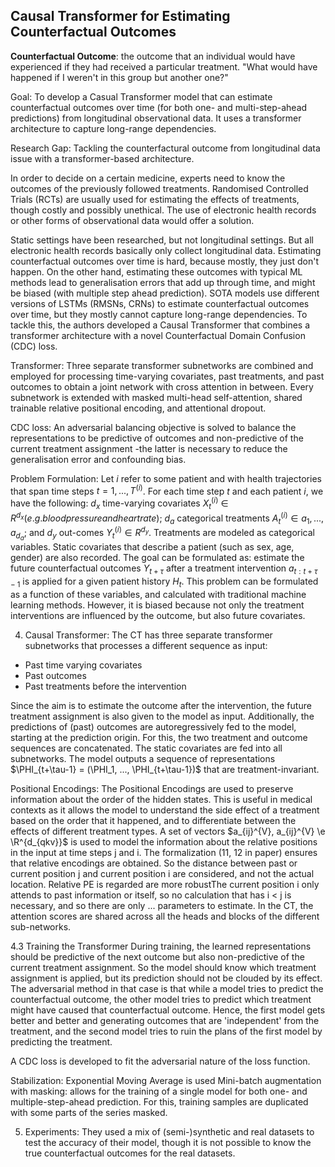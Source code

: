 Causal Transformer for Estimating Counterfactual Outcomes 
-----------------------------
**Counterfactual Outcome**: the outcome that an individual would have experienced if they had received a particular treatment.
"What would have happened if I weren't in this group but another one?"

Goal: To develop a Casual Transformer model that can estimate counterfactual outcomes over time (for both one- and multi-step-ahead predictions) from longitudinal observational data. It uses a transformer architecture to capture long-range dependencies.

Research Gap: Tackling the counterfactural outcome from longitudinal data issue with a transformer-based architecture.

In order to decide on a certain medicine, experts need to know the outcomes of the previously followed treatments. Randomised Controlled Trials (RCTs) are usually used for estimating the effects of treatments, though costly and possibly unethical. The use of electronic health records or other forms of observational data would offer a solution.

Static settings have been researched, but not longitudinal settings. But all electronic health records basically only collect longitudinal data. Estimating counterfactual outcomes over time is hard, because mostly, they just don't happen. On the other hand, estimating these outcomes with typical ML methods lead to generalisation errors that add up through time, and might be biased (with multiple step ahead prediction).
SOTA models use different versions of LSTMs (RMSNs, CRNs) to estimate counterfactual outcomes over time, but they mostly cannot capture long-range dependencies. To tackle this, the authors developed a Causal Transformer that combines a transformer architecture with a novel Counterfactual Domain Confusion (CDC) loss.

Transformer:
Three separate transformer subnetworks are combined and employed for processing time-varying covariates, past treatments, and past outcomes to obtain a joint network with cross attention in between. Every subnetwork is extended with masked multi-head self-attention, shared trainable relative positional encoding, and attentional dropout.

CDC loss:
An adversarial balancing objective is solved to balance the representations to be predictive of outcomes and non-predictive of the current treatment assignment -the latter is necessary to reduce the generalisation error and confounding bias.

Problem Formulation:
Let $i$ refer to some patient and with health trajectories that span time steps
$t = 1, . . . , T^{(i)}$. For each time step $t$ and each patient $i$, we have the following: $d_x$ time-varying covariates $X^{(i)}_{t}$ ∈ $R^{d_{x}} (e.g. blood pressure and heart rate);$ $d_{a}$ categorical treatments $A^{(i)}_{t}∈ {a_1, . . . , a_{d_{a}}}$; and $d_{y}$ out-comes $Y^(i)_t ∈ R^{d_y}$. Treatments are modeled as categorical variables. Static covariates that describe a patient (such as sex, age, gender) are also recorded. The goal can be formulated as: estimate the future counterfactual outcomes $Y_{t+\tau}$ after a treatment intervention $a_{t:t+\tau-1}$ is applied for a given patient history $H_{t}$. This problem can be formulated as a function of these variables, and calculated with traditional machine learning methods. However, it is biased because not only the treatment interventions are influenced by the outcome, but also future covariates.

4. Causal Transformer:
The CT has three separate transformer subnetworks that processes a different sequence as input:
* Past time varying covariates
* Past outcomes
* Past treatments before the intervention

Since the aim is to estimate the outcome after the intervention, the future treatment assignment is also given to the model as input. Additionally, the predictions of (past) outcomes are autoregressively fed to the model, starting at the prediction origin. For this, the two treatment and outcome sequences are concatenated. The static covariates are fed into all subnetworks.
The model outputs a sequence of representations $\PHI_{t+\tau-1} = (\PHI_1, ..., \PHI_{t+\tau-1})$ that are treatment-invariant.

Positional Encodings:
The Positional Encodings are used to preserve information about the order of the hidden states. This is useful in medical contexts as it allows the model to understand the side effect of a treatment based on the order that it happened, and to differentiate between the effects of different treatment types.
A set of vectors $a_{ij}^{V}, a_{ij}^{V} \e \R^{d_{qkv}}$ is used to model the information about the relative positions in the input at time steps j and i. The formalization (11, 12 in paper) ensures that relative encodings are obtained. So the distance between past or current position j and current position i are considered, and not the actual location. Relative PE is regarded are more robustThe current position i only attends to past information or itself, so no calculation that has i < j is necessary, and so there are only ... parameters to estimate. In the CT, the attention scores are shared across all the heads and blocks of the different sub-networks.

4.3 Training the Transformer
During training, the learned representations should be predictive of the next outcome but also non-predictive of the current treatment assignment. So the model should know which treatment assignment is applied, but its prediction should not be clouded by its effect. The adversarial method in that case is that while a model tries to predict the counterfactual outcome, the other model tries to predict which treatment might have caused that counterfactual outcome. Hence, the first model gets better and better and generating outcomes that are 'independent' from the treatment, and the second model tries to ruin the plans of the first model by predicting the treatment.

A CDC loss is developed to fit the adversarial nature of the loss function.

Stabilization: Exponential Moving Average is used 
Mini-batch augmentation with masking: allows for the training of a single model for both one- and multiple-step-ahead prediction. For this, training samples are duplicated with some parts of the series masked.

5. Experiments:
They used a mix of (semi-)synthetic and real datasets to test the accuracy of their model, though it is not possible to know the true counterfactual outcomes for the real datasets.